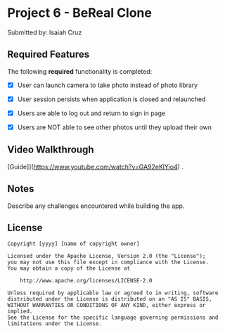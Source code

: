 # Project 6 - BeReal Clone

Submitted by: Isaiah Cruz

## Required Features

The following **required** functionality is completed:

- [x] User can launch camera to take photo instead of photo library
- [x] User session persists when application is closed and relaunched
- [x] Users are able to log out and return to sign in page
- [x] Users are NOT able to see other photos until they upload their own	


## Video Walkthrough



[Guide]](https://www.youtube.com/watch?v=GA92eKlYio4) .

## Notes

Describe any challenges encountered while building the app.

## License

    Copyright [yyyy] [name of copyright owner]

    Licensed under the Apache License, Version 2.0 (the "License");
    you may not use this file except in compliance with the License.
    You may obtain a copy of the License at

        http://www.apache.org/licenses/LICENSE-2.0

    Unless required by applicable law or agreed to in writing, software
    distributed under the License is distributed on an "AS IS" BASIS,
    WITHOUT WARRANTIES OR CONDITIONS OF ANY KIND, either express or implied.
    See the License for the specific language governing permissions and
    limitations under the License.
